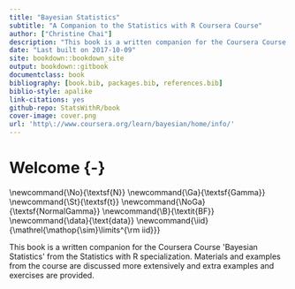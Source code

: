 ```yaml
--- 
title: "Bayesian Statistics"
subtitle: "A Companion to the Statistics with R Coursera Course"
author: ["Christine Chai"]
description: "This book is a written companion for the Coursera Course 'Bayesian Statistics' from the Statistics with R specialization."
date: "Last built on 2017-10-09"
site: bookdown::bookdown_site
output: bookdown::gitbook
documentclass: book
bibliography: [book.bib, packages.bib, references.bib]
biblio-style: apalike
link-citations: yes
github-repo: StatsWithR/book
cover-image: cover.png
url: 'http\://www.coursera.org/learn/bayesian/home/info/'
---
```

# Welcome {-}

\newcommand{\No}{\textsf{N}}
\newcommand{\Ga}{\textsf{Gamma}}
\newcommand{\St}{\textsf{t}}
\newcommand{\NoGa}{\textsf{NormalGamma}}
\newcommand{\B}{\textit{BF}}
\newcommand{\data}{\text{data}}
\newcommand{\iid}{\mathrel{\mathop{\sim}\limits^{\rm iid}}}


This book is a written companion for the Coursera Course 'Bayesian Statistics' from the Statistics with R specialization. Materials and examples from the course are discussed more extensively and extra examples and exercises are provided.
